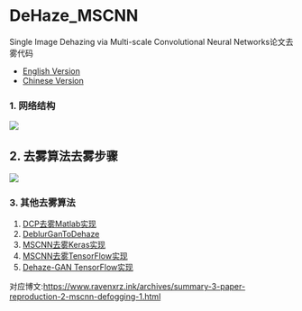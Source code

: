 # DeHaze_MSCNN
Single Image Dehazing via Multi-scale Convolutional Neural Networks论文去雾代码

- [English Version](https://github.com/raven-dehaze-work/MSCNN_Keras/blob/master/README.md)
- [Chinese Version](https://github.com/raven-dehaze-work/MSCNN_Keras/blob/master/README-zh.md)


### 1. 网络结构

![](https://ae01.alicdn.com/kf/HTB1atEZc21G3KVjSZFkq6yK4XXaw.jpg)

## 2. 去雾算法去雾步骤

![](https://ae01.alicdn.com/kf/HTB1ELZWc3aH3KVjSZFjq6AFWpXaa.jpg)

### 3. 其他去雾算法

1. [DCP去雾Matlab实现](https://github.com/raven-dehaze-work/DCP-Dehaze)
2. [DeblurGanToDehaze](https://github.com/raven-dehaze-work/DeblurGanToDehaze)
3. [MSCNN去雾Keras实现](https://github.com/raven-dehaze-work/MSCNN_Keras)
4. [MSCNN去雾TensorFlow实现](https://github.com/dishank-b/MSCNN-Dehazing-Tensorflow)
5. [Dehaze-GAN TensorFlow实现](https://github.com/raven-dehaze-work/Dehaze-GAN)



对应博文:https://www.ravenxrz.ink/archives/summary-3-paper-reproduction-2-mscnn-defogging-1.html
